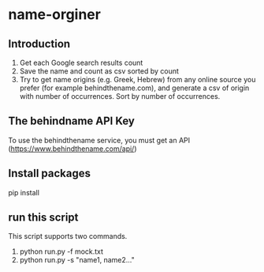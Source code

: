 # name-orginer
## Introduction
1. Get each Google search results count
2. Save the name and count as csv sorted by count
3. Try to get name origins (e.g. Greek, Hebrew) from any online source you prefer (for example behindthename.com), and generate a csv of origin with number of occurrences. Sort by number of occurrences.

## The behindname API Key
To use the behindthename service, you must get an API (https://www.behindthename.com/api/)

## Install packages
pip install

## run this script
This script supports two commands.
1. python run.py -f mock.txt
2. python run.py -s "name1, name2..."